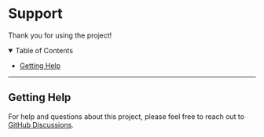 # Support

Thank you for using the project!

<details open="open">
<summary>Table of Contents</summary>

- [Getting Help](#getting-help)

</details>

---

## Getting Help

For help and questions about this project, please feel free to reach out to [GitHub Discussions](../../../discussions).
